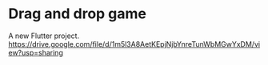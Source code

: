 # Drag and drop game

A new Flutter project.
https://drive.google.com/file/d/1m5l3A8AetKEpjNjbYnreTunWbMGwYxDM/view?usp=sharing
